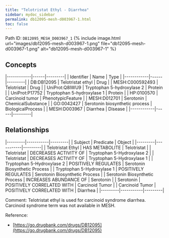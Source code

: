 ```yaml
---
title: "Telotristat Ethyl - Diarrhea"
sidebar: mydoc_sidebar
permalink: db12095-mesh-d003967-1.html
toc: false 
---
```



Path ID: `DB12095_MESH_D003967_1`
{% include image.html url="images/db12095-mesh-d003967-1.png" file="db12095-mesh-d003967-1.png" alt="db12095-mesh-d003967-1" %}

## Concepts

|------------|------|---------|
| Identifier | Name | Type    |
|------------|------|---------|
| DB:DB12095 | Telotristat ethyl | Drug |
| MESH:C000592493 | Telotristat | Drug |
| UniProt:Q8IWU9 | Tryptophan 5-hydroxylase 2 | Protein |
| UniProt:P17752 | Tryptophan 5-hydroxylase 1 | Protein |
| HP:0100570 | Carcinoid tumor | PhenotypicFeature |
| MESH:D012701 | Serotonin | ChemicalSubstance |
| GO:0042427 | Serotonin biosynthetic process | BiologicalProcess |
| MESH:D003967 | Diarrhea | Disease |
|------------|------|---------|

## Relationships

|---------|-----------|---------|
| Subject | Predicate | Object  |
|---------|-----------|---------|
| Telotristat Ethyl | HAS METABOLITE | Telotristat |
| Telotristat | DECREASES ACTIVITY OF | Tryptophan 5-Hydroxylase 2 |
| Telotristat | DECREASES ACTIVITY OF | Tryptophan 5-Hydroxylase 1 |
| Tryptophan 5-Hydroxylase 2 | POSITIVELY REGULATES | Serotonin Biosynthetic Process |
| Tryptophan 5-Hydroxylase 1 | POSITIVELY REGULATES | Serotonin Biosynthetic Process |
| Serotonin Biosynthetic Process | INCREASES ABUNDANCE OF | Serotonin |
| Serotonin | POSITIVELY CORRELATED WITH | Carcinoid Tumor |
| Carcinoid Tumor | POSITIVELY CORRELATED WITH | Diarrhea |
|---------|-----------|---------|

Comment: Telotristat ethyl is used for carcinoid syndrome diarrhea. Carcinoid syndrome term was not available in MESH.

Reference: 
  - [https://go.drugbank.com/drugs/DB12095](https://go.drugbank.com/drugs/DB12095)
